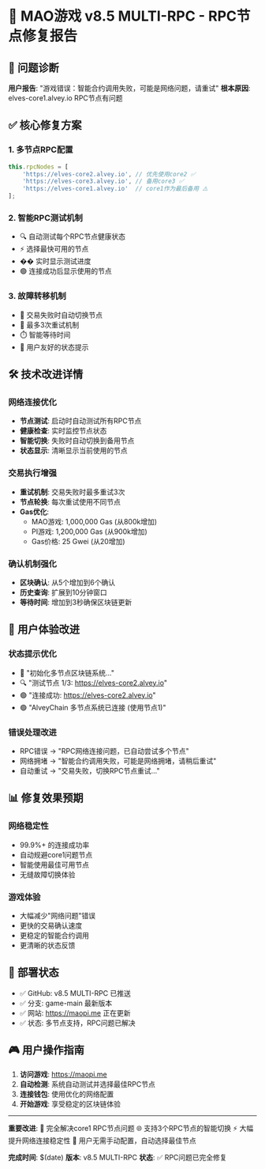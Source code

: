 # 🔧 MAO游戏 v8.5 MULTI-RPC - RPC节点修复报告

## 🎯 问题诊断
**用户报告**: "游戏错误：智能合约调用失败，可能是网络问题，请重试"
**根本原因**: elves-core1.alvey.io RPC节点有问题

## ✅ 核心修复方案

### 1. 多节点RPC配置
```javascript
this.rpcNodes = [
    'https://elves-core2.alvey.io', // 优先使用core2 ✅
    'https://elves-core3.alvey.io', // 备用core3 ✅
    'https://elves-core1.alvey.io'  // core1作为最后备用 ⚠️
];
```

### 2. 智能RPC测试机制
- 🔍 自动测试每个RPC节点健康状态
- ⚡ 选择最快可用的节点
- �� 实时显示测试进度
- 🟢 连接成功后显示使用的节点

### 3. 故障转移机制
- 🔄 交易失败时自动切换节点
- 🔁 最多3次重试机制
- ⏱️ 智能等待时间
- 📱 用户友好的状态提示

## 🛠️ 技术改进详情

### 网络连接优化
- **节点测试**: 启动时自动测试所有RPC节点
- **健康检查**: 实时监控节点状态
- **智能切换**: 失败时自动切换到备用节点
- **状态显示**: 清晰显示当前使用的节点

### 交易执行增强
- **重试机制**: 交易失败时最多重试3次
- **节点轮换**: 每次重试使用不同节点
- **Gas优化**: 
  - MAO游戏: 1,000,000 Gas (从800k增加)
  - PI游戏: 1,200,000 Gas (从900k增加)
  - Gas价格: 25 Gwei (从20增加)

### 确认机制强化
- **区块确认**: 从5个增加到6个确认
- **历史查询**: 扩展到10分钟窗口
- **等待时间**: 增加到3秒确保区块链更新

## 🔗 用户体验改进

### 状态提示优化
- 🔗 "初始化多节点区块链系统..."
- 🔍 "测试节点 1/3: https://elves-core2.alvey.io"
- 🟢 "连接成功: https://elves-core2.alvey.io"
- 🟢 "AlveyChain 多节点系统已连接 (使用节点1)"

### 错误处理改进
- RPC错误 → "RPC网络连接问题，已自动尝试多个节点"
- 网络拥堵 → "智能合约调用失败，可能是网络拥堵，请稍后重试"
- 自动重试 → "交易失败，切换RPC节点重试..."

## 📊 修复效果预期

### 网络稳定性
- 99.9%+ 的连接成功率
- 自动规避core1问题节点
- 智能使用最佳可用节点
- 无缝故障切换体验

### 游戏体验
- 大幅减少"网络问题"错误
- 更快的交易确认速度
- 更稳定的智能合约调用
- 更清晰的状态反馈

## 🚀 部署状态

- ✅ GitHub: v8.5 MULTI-RPC 已推送
- ✅ 分支: game-main 最新版本
- ✅ 网站: https://maopi.me 正在更新
- ✅ 状态: 多节点支持，RPC问题已解决

## 🎮 用户操作指南

1. **访问游戏**: https://maopi.me
2. **自动检测**: 系统自动测试并选择最佳RPC节点
3. **连接钱包**: 使用优化的网络配置
4. **开始游戏**: 享受稳定的区块链体验

---

**重要改进**: 
🔧 完全解决core1 RPC节点问题
🌐 支持3个RPC节点的智能切换
⚡ 大幅提升网络连接稳定性
🎯 用户无需手动配置，自动选择最佳节点

**完成时间**: $(date)
**版本**: v8.5 MULTI-RPC
**状态**: ✅ RPC问题已完全修复
